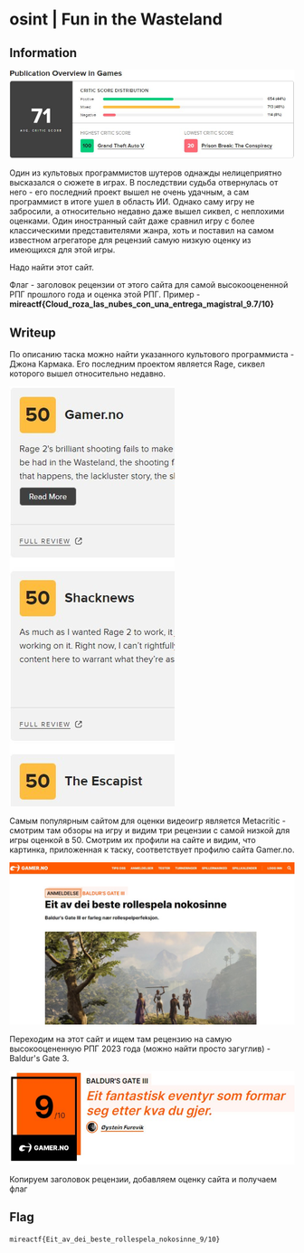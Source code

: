 # osint | Fun in the Wasteland

## Information
![](img/score.jpg)

Один из культовых программистов шутеров однажды нелицеприятно высказался о сюжете в играх. В последствии судьба отвернулась от него - его последний проект вышел не очень удачным, а сам программист в итоге ушел в область ИИ. Однако саму игру не забросили, а относительно недавно даже вышел сиквел, с неплохими оценками. Один иностранный сайт даже сравнил игру с более классическими представителями жанра, хоть и поставил на самом известном агрегаторе для рецензий самую низкую оценку из имеющихся для этой игры.

Надо найти этот сайт.

Флаг - заголовок рецензии от этого сайта для самой высокооцененной РПГ прошлого года и оценка этой РПГ. 
Пример - **mireactf{Cloud_roza_las_nubes_con_una_entrega_magistral_9.7/10}**

## Writeup
По описанию таска можно найти указанного культового программиста - Джона Кармака. Его последним проектом является Rage, сиквел которого вышел относительно недавно. 

![](img/score_list.jpg)

Самым популярным сайтом для оценки видеоигр является Metacritic - смотрим там обзоры на игру и видим три рецензии с самой низкой для игры оценкой в 50. Смотрим их профили на сайте и видим, что картинка, приложенная к таску, соответствует профилю сайта Gamer.no. 

![](img/gamerno.jpg)

Переходим на этот сайт и ищем там рецензию на самую высокооцененную РПГ 2023 года (можно найти просто загуглив) - Baldur's Gate 3. 

![](img/header.jpg)

Копируем заголовок рецензии, добавляем оценку сайта и получаем флаг

## Flag
`mireactf{Eit_av_dei_beste_rollespela_nokosinne_9/10}`